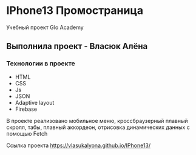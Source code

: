 # IPhone13 Промостраница 

Учебный проект Glo Academy

## Выполнила проект - Власюк Алёна

### Технологии в проекте 
- HTML
- CSS
- Js
- JSON
- Adaptive layout
- Firebase

В проекте реализовано мобильное меню, кроссбраузерный плавный скролл, табы, плавный аккордеон, отрисовка динамических данных с помощью Fеtch

Ссылка проекта https://vlasukalyona.github.io/IPhone13/

